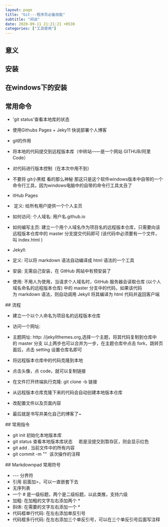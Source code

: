 ```yaml
---
layout: page
title: "Git---程序员必备技能"
subtitle: "闲谈"
date: 2020-09-11 21:21:21 +0530
categories: ["工具使用"]
---
```



## 意义


## 安装


## 在windows下的安装

## 常用命令
- 'git status'查看本地库的状态
-  使用Githubs Pages + Jeky11 快说部署个人博客

- git的作用
- 将本地的代码提交到远程版本库（中转站——是一个网站 GITHUB/阿里Code）
- 对代码进行版本控制（在本次中用不到）
- 不要将 git小黑框 看的那么神秘 那这只是这个软件windows版本中自带的一个命令行工具，因为windows电脑中的自带的命令行工具太丑了

- itHub Pages
-  定义: 给所有用户提供一个个人主页
- 如何访问: 个人域名: 用户名.github.io
- 如何编写主页: 建立一个用个人域名作为项目名的远程版本仓库，只需要向该远程版本仓库中的 master 分支提交代码即可 (该代码中必须要有一个文件，叫 index.html ) 

- Jekyll:
- 定义: 可以将 markdown 语法自动编译成 html 语法的一个工具
- 安装: 无需自己安装，在 GitHub 网站中有预安装了
- 使用: 不用人为使用，当请求个人域名时，GitHub 服务器会读取仓库 (以个人域名命名的远程版本仓库) 中的 master 分支中的代码，如果该代码为 markdown 语法，则自动调用 Jekyll 将其编译为 html 代码并返回客户端

## 流程 
- 建立一个以个人命名为项目名的远程版本仓库

- 访问一个网址:
- 主题网址: http: //jekyllthemes.org,选择一个主题，将其代码复制到仓库中的 master 分支
以上两步也可以合并为一步，在主题仓库中点击 fork，跳转页面后，点击 setting 设置仓库名即可

- 将远程版本仓库中的代码克隆到本地
- 点击头像，点 code，就可以复制链接
- 在文件打开终端执行克隆: git clone -b 链接
- 从远程版本仓库克隆下来的代码会自动创建本地版本仓库

- 改配置文件以及页面内容

- 最后就是书写并美化自己的博客了~

## 常用指令 

- git init 初始化本地版本库
- git status 查看本地版本库状态
    若是没提交到暂存区，则会显示红色
- git add . 当前文件中的所有内容
- git commit -m ""  该次操作的注释

## Markdownpad 常用符号 

- --- 分界符
- 引用 前面加>，可以一直嵌套下去
- 无序列表
- 一个 # 是一级标题，两个是二级标题，以此类推，支持六级
- 加粗: 在加粗的文字左右添加两个 *
- 斜体: 在需要的文字左右添加一个 * 
- 代码框单行代码: 在左右添加单反引号
- 代码框多行代码: 在左右添加三个单反引号，可以在三个单反引号后面写注释
   
